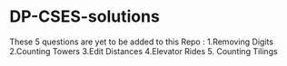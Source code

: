 # DP-CSES-solutions

These 5 questions are yet to be added to this Repo :
  1.Removing Digits
  2.Counting Towers
  3.Edit Distances
  4.Elevator Rides
  5. Counting Tilings
